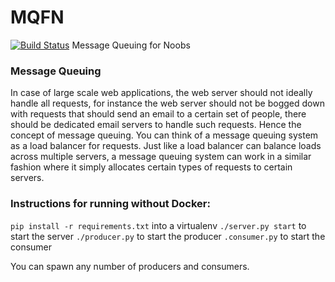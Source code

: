 # MQFN
[![Build Status](https://travis-ci.org/MQFN/MQFN.svg?branch=master)](https://travis-ci.org/MQFN/MQFN)
Message Queuing for Noobs

### Message Queuing

In case of large scale web applications, the web server should not ideally handle all requests, for instance the web server should not be bogged down with requests that should send an email to a certain set of people, there should be dedicated email servers to handle such requests. Hence the concept of message queuing. You can think of a message queuing system as a load balancer for requests. Just like a load balancer can balance loads across multiple servers, a message queuing system can work in a similar fashion where it simply allocates certain types of requests to certain servers. 

### Instructions for running without Docker:
`pip install -r requirements.txt` into a virtualenv
`./server.py start` to start the server
`./producer.py` to start the producer
`.consumer.py` to start the consumer

You can spawn any number of producers and consumers. 

